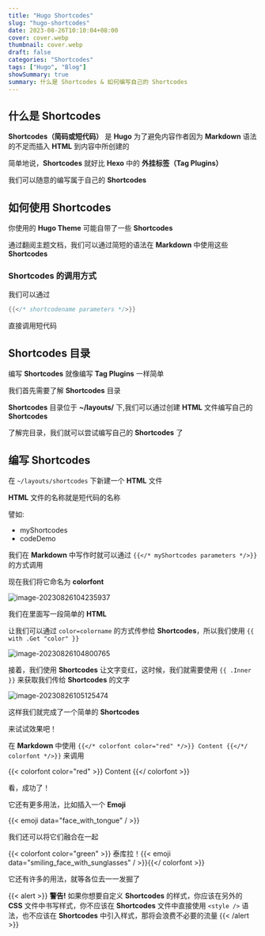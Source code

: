 ```yaml
---
title: "Hugo Shortcodes"
slug: "hugo-shortcodes"
date: 2023-08-26T10:10:04+08:00
cover: cover.webp
thumbnail: cover.webp
draft: false
categories: "Shortcodes"
tags: ["Hugo", "Blog"]
showSummary: true
summary: 什么是 Shortcodes & 如何编写自己的 Shortcodes
---
```


## 什么是 Shortcodes

**Shortcodes（简码或短代码）** 是 **Hugo** 为了避免内容作者因为 **Markdown** 语法的不足而插入 **HTML** 到内容中所创建的

简单地说，**Shortcodes** 就好比 **Hexo** 中的 **外挂标签（Tag Plugins）**

我们可以随意的编写属于自己的 **Shortcodes**

## 如何使用 Shortcodes

你使用的 **Hugo Theme** 可能自带了一些 **Shortcodes**

通过翻阅主题文档，我们可以通过简短的语法在 **Markdown** 中使用这些 **Shortcodes**

### Shortcodes 的调用方式

我们可以通过

```go
{{</* shortcodename parameters */>}}
```



直接调用短代码

## Shortcodes 目录

编写 **Shortcodes** 就像编写 **Tag Plugins** 一样简单

我们首先需要了解 **Shortcodes** 目录

**Shortcodes** 目录位于 **~/layouts/** 下,我们可以通过创建 **HTML** 文件编写自己的 **Shortcodes**

了解完目录，我们就可以尝试编写自己的 **Shortcodes** 了

## 编写 Shortcodes

在  `~/layouts/shortcodes`  下新建一个 **HTML** 文件

**HTML** 文件的名称就是短代码的名称

譬如: 

* myShortcodes
* codeDemo

我们在 **Markdown** 中写作时就可以通过 `{{</* myShortcodes parameters */>}}` 的方式调用

现在我们将它命名为 **colorfont**

![image-20230826104235937](https://rmt.ladydaily.com/fetch/hajeekn/storage/202308261042959.png)

我们在里面写一段简单的 **HTML** 

让我们可以通过 `color=colorname` 的方式传参给 **Shortcodes**，所以我们使用  `{{ with .Get "color" }}` 

![image-20230826104800765](https://rmt.ladydaily.com/fetch/hajeekn/storage/202308261048844.png)

接着，我们使用 **Shortcodes** 让文字变红，这时候，我们就需要使用 `{{ .Inner }}` 来获取我们传给 **Shortcodes** 的文字

![image-20230826105125474](https://rmt.ladydaily.com/fetch/hajeekn/storage/202308261051551.png)

这样我们就完成了一个简单的 **Shortcodes**

来试试效果吧！

在 **Markdown** 中使用 `{{</* colorfont color="red" */>}} Content {{</*/ colorfont */>}}` 来调用

{{< colorfont color="red" >}} Content {{</ colorfont >}}

看，成功了！

它还有更多用法，比如插入一个 **Emoji**

{{< emoji data="face_with_tongue" / >}}

我们还可以将它们融合在一起

{{< colorfont color="green" >}} 泰库拉！{{< emoji data="smiling_face_with_sunglasses" / >}}{{</ colorfont >}}

它还有许多的用法，就等各位去一一发掘了

{{< alert >}}
**警告!** 如果你想要自定义 **Shortcodes** 的样式，你应该在另外的 **CSS** 文件中书写样式，你不应该在 **Shortcodes** 文件中直接使用  `<style />` 语法，也不应该在 **Shortcodes** 中引入样式，那将会浪费不必要的流量
{{< /alert >}}

